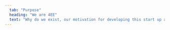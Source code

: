 ```yaml
---
  tab: "Purpose"
  heading: "We are 4EE"
  text: "Why do we exist, our motivation for developing this start up and our value proposition to our customers Unique technologies and services to our customers"
---
```

